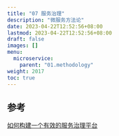 ```yaml
---
title: "07 服务治理"
description: "微服务方法论"
date: 2023-04-22T12:52:56+08:00
lastmod: 2023-04-22T12:52:56+08:00
draft: false
images: []
menu:
  microservice:
    parent: "01.methodology"
weight: 2017
toc: true
---
```


## 参考

[如何构建一个有效的服务治理平台](https://www.jianshu.com/p/788d0a97b1f5)
